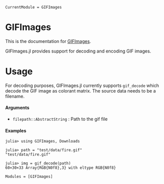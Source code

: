 ```@meta
CurrentModule = GIFImages
```

# GIFImages

This is the documentation for [GIFImages](https://github.com/ashwani-rathee/GIFImages.jl).

GIFImages.jl provides support for decoding and encoding GIF images.

# Usage 
For decoding purposes, GIFImages.jl currently supports `gif_decode` which 
decode the GIF image as colorant matrix. The source data needs to be a filename.

#### Arguments
- `filepath::AbstractString` : Path to the gif file

#### Examples
```jldoctest
julia> using GIFImages, Downloads

julia> path = "test/data/fire.gif"
"test/data/fire.gif"

julia> img = gif_decode(path)
60×30×33 Array{RGB{N0f8},3} with eltype RGB{N0f8}
```

```@autodocs
Modules = [GIFImages]
```
